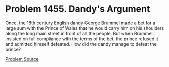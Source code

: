 # Problem 1455. Dandy's Argument

Once, the 18th century English dandy George Brummel made a bet for a large sum with the Prince of Wales that he would carry him on his shoulders along the long main street in front of all the people. But when Brummel insisted on full compliance with the terms of the bet, the prince refused it and admitted himself defeated. How did the dandy manage to defeat the prince?

[Problem Source](https://www.trizland.ru/tasks/6226/)